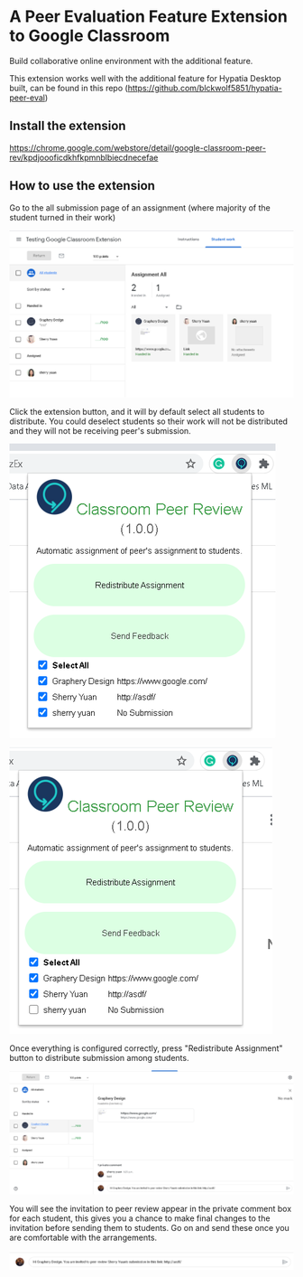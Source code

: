 # A Peer Evaluation Feature Extension to Google Classroom
Build collaborative online environment with the additional feature.

This extension works well with the additional feature for Hypatia Desktop built, can be found in this repo (https://github.com/blckwolf5851/hypatia-peer-eval)

## Install the extension
https://chrome.google.com/webstore/detail/google-classroom-peer-rev/kpdjoooficdkhfkpmnblbiecdnecefae

## How to use the extension
Go to the all submission page of an assignment (where majority of the student turned in their work)

![alt text](https://github.com/blckwolf5851/google-classroom-peer-eval/blob/main/demo/submission_demo.png?raw=true)

Click the extension button, and it will by default select all students to distribute. You could deselect students so their work will not be distributed and they will not be receiving peer's submission.

![alt text](https://github.com/blckwolf5851/google-classroom-peer-eval/blob/main/demo/filter_student_demo1.png?raw=true)

![alt text](https://github.com/blckwolf5851/google-classroom-peer-eval/blob/main/demo/filter_student_demo2.png?raw=true)

Once everything is configured correctly, press "Redistribute Assignment" button to distribute submission among students.

![alt text](https://github.com/blckwolf5851/google-classroom-peer-eval/blob/main/demo/peer_review_invitation_demo1.png?raw=true)

You will see the invitation to peer review appear in the private comment box for each student, this gives you a chance to make final changes to the invitation before sending them to students. Go on and send these once you are comfortable with the arrangements.

![alt text](https://github.com/blckwolf5851/google-classroom-peer-eval/blob/main/demo/peer_review_invitation_demo2.png?raw=true)
